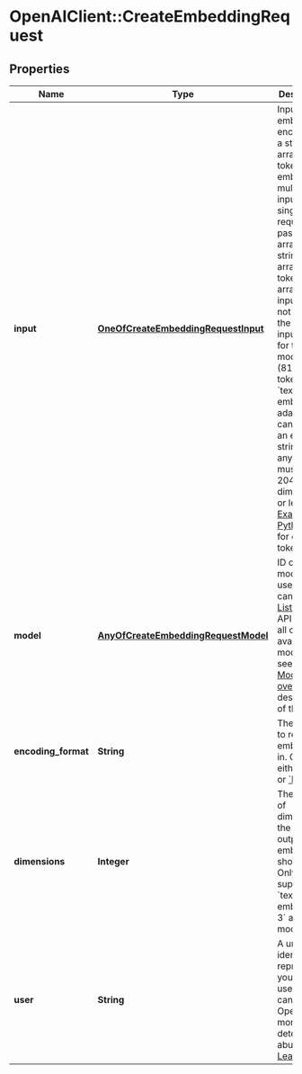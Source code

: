 # OpenAIClient::CreateEmbeddingRequest

## Properties
Name | Type | Description | Notes
------------ | ------------- | ------------- | -------------
**input** | [**OneOfCreateEmbeddingRequestInput**](OneOfCreateEmbeddingRequestInput.md) | Input text to embed, encoded as a string or array of tokens. To embed multiple inputs in a single request, pass an array of strings or array of token arrays. The input must not exceed the max input tokens for the model (8192 tokens for &#x60;text-embedding-ada-002&#x60;), cannot be an empty string, and any array must be 2048 dimensions or less. [Example Python code](https://cookbook.openai.com/examples/how_to_count_tokens_with_tiktoken) for counting tokens.  | 
**model** | [**AnyOfCreateEmbeddingRequestModel**](AnyOfCreateEmbeddingRequestModel.md) | ID of the model to use. You can use the [List models](/docs/api-reference/models/list) API to see all of your available models, or see our [Model overview](/docs/models/overview) for descriptions of them.  | 
**encoding_format** | **String** | The format to return the embeddings in. Can be either &#x60;float&#x60; or [&#x60;base64&#x60;](https://pypi.org/project/pybase64/). | [optional] [default to &#x27;float&#x27;]
**dimensions** | **Integer** | The number of dimensions the resulting output embeddings should have. Only supported in &#x60;text-embedding-3&#x60; and later models.  | [optional] 
**user** | **String** | A unique identifier representing your end-user, which can help OpenAI to monitor and detect abuse. [Learn more](/docs/guides/safety-best-practices/end-user-ids).  | [optional] 

